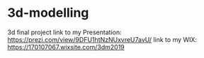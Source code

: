 # 3d-modelling
3d final project
link to my Presentation:
https://prezi.com/view/9DFU1htNzNUxvreU7avU/
link to my WIX:
https://170107067.wixsite.com/3dm2019

